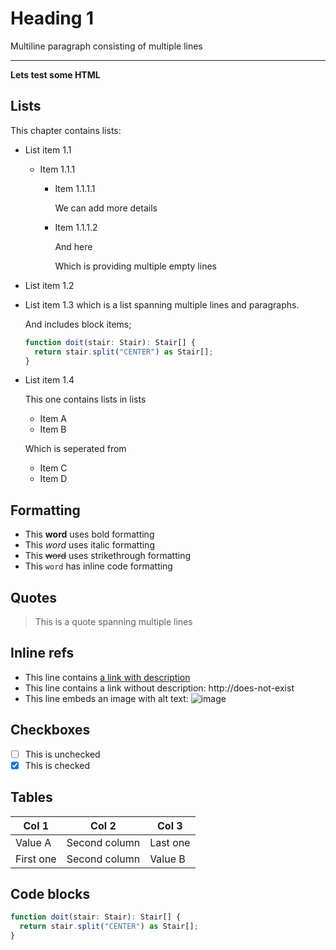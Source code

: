 <!--
SPDX-FileCopyrightText: 2023 Kevin de Jong <monkaii@hotmail.com>
SPDX-License-Identifier: MIT
-->

# Heading 1

Multiline paragraph
consisting of multiple
lines

---

<div>
  <b>Lets test some HTML</b>
</div>

## Lists
This chapter contains lists:
* List item 1.1
  * Item 1.1.1
    * Item 1.1.1.1

      We can add more details
    * Item 1.1.1.2

      And here

      Which is providing multiple empty lines
* List item 1.2
* List item 1.3
  which is a list spanning multiple lines and paragraphs.

  And includes block items;

  ```typescript
  function doit(stair: Stair): Stair[] {
    return stair.split("CENTER") as Stair[];
  }
  ```
* List item 1.4
  
  This one contains lists in lists

  * Item A
  * Item B

  Which is seperated from

  * Item C
  * Item D

## Formatting

- This **word** uses bold formatting
- This *word* uses italic formatting
- This ~~word~~ uses strikethrough formatting
- This `word` has inline code formatting

## Quotes

> This is a quote
> spanning multiple lines

## Inline refs

- This line contains [a link with description](http://does-not-exist)
- This line contains a link without description: http://does-not-exist
- This line embeds an image with alt text: ![image](path-to-image.png)

## Checkboxes

- [ ] This is unchecked
- [x] This is checked

## Tables

| Col 1 | Col 2 | Col 3 |
| ----- | ----- | ----- |
| Value A | Second column | Last one |
| First one | Second column | Value B |

## Code blocks

```typescript
function doit(stair: Stair): Stair[] {
  return stair.split("CENTER") as Stair[];
}
```